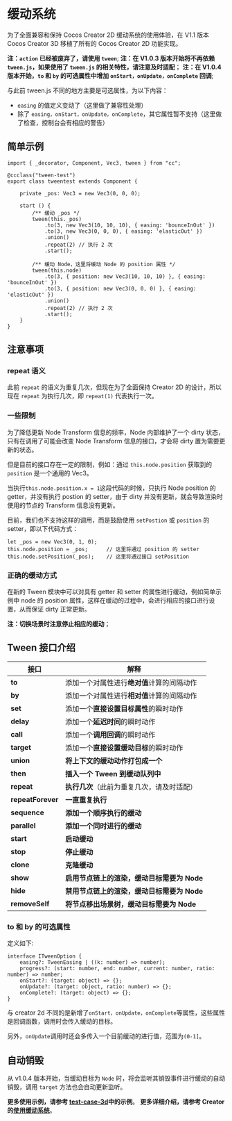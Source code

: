 # 缓动系统

为了全面兼容和保持 Cocos Creator 2D 缓动系统的使用体验，在 V1.1 版本 Cocos Creator 3D 移植了所有的 Cocos Creator 2D 功能实现。

**注：`action` 已经被废弃了，请使用 `tween`**;
**注：在 V1.0.3 版本开始将不再依赖 `tween.js`，如果使用了 `tween.js` 的相关特性，请注意及时适配**；
**注：在 V1.0.4 版本开始，`to` 和 `by` 的可选属性中增加 `onStart，onUpdate，onComplete` 回调**;

与此前 tween.js 不同的地方主要是可选属性，为以下内容：

- `easing` 的值定义变动了（这里做了兼容性处理）
- 除了 `easing，onStart，onUpdate，onComplete`，其它属性暂不支持（这里做了检查，控制台会有相应的警告）

## 简单示例

```
import { _decorator, Component, Vec3, tween } from "cc";

@ccclass("tween-test")
export class tweentest extends Component {

    private _pos: Vec3 = new Vec3(0, 0, 0);

    start () {
        /** 缓动 _pos */
        tween(this._pos)
            .to(3, new Vec3(10, 10, 10), { easing: 'bounceInOut' })
            .to(3, new Vec3(0, 0, 0), { easing: 'elasticOut' })
            .union()
            .repeat(2) // 执行 2 次
            .start();

        /** 缓动 Node，这里将缓动 Node 的 position 属性 */
        tween(this.node)
            .to(3, { position: new Vec3(10, 10, 10) }, { easing: 'bounceInOut' })
            .to(3, { position: new Vec3(0, 0, 0) }, { easing: 'elasticOut' })
            .union()
            .repeat(2) // 执行 2 次
            .start();
    }
}
```

## 注意事项

### repeat 语义

此前 `repeat` 的语义为重复几次，但现在为了全面保持 Creator 2D 的设计，所以现在 `repeat` 为执行几次，即 `repeat(1)` 代表执行一次。

### 一些限制

为了降低更新 Node Transform 信息的频率，Node 内部维护了一个 dirty 状态，只有在调用了可能会改变 Node Transform 信息的接口，才会将 dirty 置为需要更新的状态。

但是目前的接口存在一定的限制，例如：通过 `this.node.position` 获取到的 `position` 是一个通用的 Vec3。

当执行`this.node.position.x = 1`这段代码的时候，只执行 Node position 的 getter，并没有执行 postion 的 setter，由于 dirty 并没有更新，就会导致渲染时使用的节点的 Transform 信息没有更新。

目前，我们也不支持这样的调用，而是鼓励使用 `setPostion` 或 `position` 的 setter，即以下代码方式：

```
let _pos = new Vec3(0, 1, 0);
this.node.position = _pos;      // 这里将通过 position 的 setter
this.node.setPosition(_pos);    // 这里将通过接口 setPosition
```

### 正确的缓动方式

在新的 Tween 模块中可以对具有 getter 和 setter 的属性进行缓动，例如简单示例中 node 的 position 属性，这样在缓动的过程中，会进行相应的接口进行设置，从而保证 dirty 正常更新。

**注：切换场景时注意停止相应的缓动**；

## Tween 接口介绍

| 接口              | 解释                                        |
| ----------------- | ------------------------------------------- |
| **to**            | 添加一个对属性进行**绝对值**计算的间隔动作  |
| **by**            | 添加一个对属性进行**相对值**计算的间隔动作  |
| **set**           | 添加一个**直接设置目标属性**的瞬时动作      |
| **delay**         | 添加一个**延迟时间**的瞬时动作              |
| **call**          | 添加一个**调用回调**的瞬时动作              |
| **target**        | 添加一个**直接设置缓动目标**的瞬时动作      |
| **union**         | **将上下文的缓动动作打包成一个**            |
| **then**          | **插入一个 Tween 到缓动队列中**             |
| **repeat**        | **执行几次**（此前为重复几次，请及时适配）  |
| **repeatForever** | **一直重复执行**                            |
| **sequence**      | **添加一个顺序执行的缓动**                  |
| **parallel**      | **添加一个同时进行的缓动**                  |
| **start**         | **启动缓动**                                |
| **stop**          | **停止缓动**                                |
| **clone**         | **克隆缓动**                                |
| **show**          | **启用节点链上的渲染，缓动目标需要为 Node** |
| **hide**          | **禁用节点链上的渲染，缓动目标需要为 Node** |
| **removeSelf**    | **将节点移出场景树，缓动目标需要为 Node**   |

### to 和 by 的可选属性

定义如下:

```
interface ITweenOption {
    easing?: TweenEasing | ((k: number) => number);
    progress?: (start: number, end: number, current: number, ratio: number) => number;
    onStart?: (target: object) => {};
    onUpdate?: (target: object, ratio: number) => {};
    onComplete?: (target: object) => {};
}
```

与 creator 2d 不同的是新增了`onStart，onUpdate，onComplete`等属性，这些属性是回调函数，调用时会传入缓动的目标。

另外，`onUpdate`调用时还会多传入一个目前缓动的进行值，范围为`(0-1]`。

## 自动销毁

从 v1.0.4 版本开始，当缓动目标为 `Node` 时，将会监听其销毁事件进行缓动的自动销毁，调用 `target` 方法也会自动更新监听。

**更多使用示例，请参考 [test-case-3d](https://github.com/cocos-creator/test-cases-3d)中的示例**。
**更多详细介绍，请参考 Creator 的[使用缓动系统](https://docs.cocos.com/creator/manual/zh/scripting/tween.html)**。
